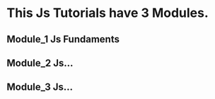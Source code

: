 <h1>This Js Tutorials have 3 Modules.</h1>
<h2> Module_1 Js Fundaments</h2>
<h2> Module_2 Js...</h2>
<h2> Module_3 Js...</h2>
